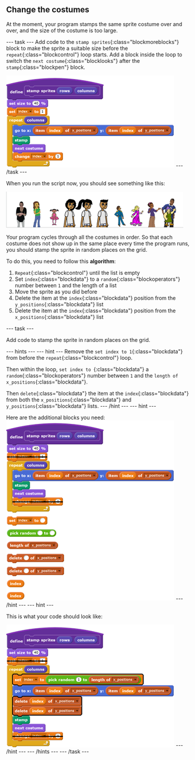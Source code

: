## Change the costumes

At the moment, your program stamps the same sprite costume over and over, and the size of the costume is too large.

--- task ---
Add code to the `stamp sprites`{:class="blockmoreblocks"} block to make the sprite a suitable size before the `repeat`{:class="blockcontrol"} loop starts. Add a block inside the loop to switch the `next costume`{:class="blocklooks"} after the `stamp`{:class="blockpen"} block.

![blocks_1545217691_4903157](images/blocks_1545217691_4903157.png)
--- /task ---

When you run the script now, you should see something like this:

![changed_sprites](images/changed_sprites.png)
	
Your program cycles through all the costumes in order. So that each costume does not show up in the same place every time the program runs, you should stamp the sprite in random places on the grid.

To do this, you need to follow this **algorithm**:
  1. `Repeat`{:class="blockcontrol"} until the list is empty
  1. Set `index`{:class="blockdata"} to a `random`{:class="blockoperators"} number between `1` and the length of a list
  2. Move the sprite as you did before
  3. Delete the item at the `index`{:class="blockdata"} position from the `y_positions`{:class="blockdata"} list
  4. Delete the item at the `index`{:class="blockdata"} position from the `x_positions`{:class="blockdata"} list
  
--- task ---

Add code to stamp the sprite in random places on the grid.

--- hints --- --- hint ---
Remove the `set index to 1`{:class="blockdata"} from before the `repeat`{:class="blockcontrol"} loop.

Then within the loop, `set index to `{:class="blockdata"} a `random`{:class="blockoperators"} number between `1` and the `length of x_positions`{:class="blockdata"}.

Then `delete`{:class="blockdata"} the item at the `index`{:class="blockdata"} from both the `x_positions`{:class="blockdata"} and `y_positions`{:class="blockdata"} lists.
--- /hint --- --- hint ---

Here are the additional blocks you need:
![blocks_1545217692_6351922](images/blocks_1545217692_6351922.png)
--- /hint --- --- hint ---

This is what your code should look like:

![blocks_1545217693_844692](images/blocks_1545217693_844692.png)
--- /hint --- --- /hints ---
--- /task ---
